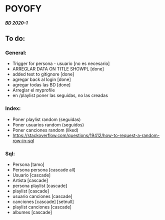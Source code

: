 # POYOFY
##### BD 2020-1

## To do:
### General:
+ Trigger for persona - usuario [no es necesario]
+ ARREGLAR DATA ON TITLE SHOWPL [done]
+ added test to gitignore [done]
+ agregar back al login [done]
+ agregar todas las BD [done]
+ Arreglar el myprofile
+ en /playlist poner las seguidas, no las creadas

### Index:

+ Poner playlist random (seguidas)
+ Poner usuarios random (seguidos)
+ Poner canciones random (liked)
+ https://stackoverflow.com/questions/19412/how-to-request-a-random-row-in-sql

### Sql:

+ Persona [tamo]
+ Persona persona [cascade all]
+ Usuario [cascade]
+ Artista [cascade]
+ persona playlist [cascade]
+ playlist [cascade]
+ usuario canciones [cascade]
+ canciones [cascade] [setnull]
+ playlist canciones [cascade]
+ albumes [cascade]

